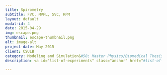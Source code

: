 ```yaml
---
title: Spirometry
subtitle: FVC, MVFL, SVC, RPM
layout: default
modal-id: 4
date: 2015-04-29
img: escape.png
thumbnail: escape-thumbnail.png
alt: image-alt
project-date: May 2015
client: CSULB
category: Modeling and Simulation&#58; Master Physics/Biomedical Thesis
description: <a id="list-of-experiments" class="anchor" href="#list-of-experiments" aria-hidden="true"><span aria-hidden="true" class="octicon octicon-link"></span></a>List of Experiments</h3><ul align='left'><li>Forced Vital Capacity</li><li>Maximum Expiratory Flow Volume Loop</li><li>Slow Vital Capacity</li><li>Respiratory  Pressure</li></ul>

---
```

